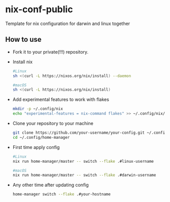 # nix-conf-public

Template for nix configuration for darwin and linux together

## How to use

-   Fork it to your private(!!!) repository.

-   Install nix

    ``` bash
    #Linux
    sh <(curl -L https://nixos.org/nix/install) --daemon

    #macOS
    sh <(curl -L https://nixos.org/nix/install)
    ```

-   Add experimental features to work with flakes

    ``` bash
    mkdir -p ~/.config/nix
    echo "experimental-features = nix-command flakes" >> ~/.config/nix/nix.conf
    ```

-   Clone your repository to your machine

    ``` bash
    git clone https://github.com/your-username/your-config.git ~/.config/home-manager
    cd ~/.config/home-manager
    ```

-   First time apply config

    ``` bash
    #Linux
    nix run home-manager/master -- switch --flake .#linux-username

    #macOS
    nix run home-manager/master -- switch --flake .#darwin-username
    ```

-   Any other time after updating config

    ``` bash
    home-manager switch --flake .#your-hostname
    ```